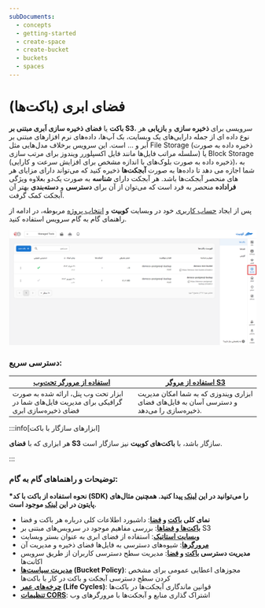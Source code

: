 ```yaml
---
subDocuments:
  - concepts
  - getting-started
  - create-space
  - create-bucket
  - buckets
  - spaces
---
```


# فضای ابری (باکت‌ها)

**باکت** یا **فضای ذخیره سازی اَبری مبتنی بر S3**، سرویسی برای **ذخیره سازی** و **بازیابی** هر نوع داده ای از جمله دارایی‌های یک وبسایت، بک آپ‌ها، داده‌های نرم افزار‌های مبتنی بر اَبر و ... است. این سرویس برخلاف مدل‌هایی مثل File Storage (ذخیره داده به صورت سلسله مراتب فایل‌ها مانند فایل اکسپلورر ویندوز برای مرتب سازی) یا Block Storage (ذخیره داده به صورت بلوک‌های با اندازه مشخص برای افزایش سرعت و کارایی)، به شما اجازه می دهد تا داده‌ها به صورت **آبجکت‌ها** ذخیره کنید که می‌تواند دارای مزایای هر دو بعلاوه ویژگی‎‌های منحصر آبجکت‌ها باشد. هر آبجکت دارای **شناسه** به صورت یک **فراداده** منحصر به فرد است که می‌توان از آن برای **دسترسی** و **دسته‌بندی** بهتر آن آبجکت کمک گرفت.

پس از ایجاد [حساب کاربری](../account) خود در وبسایت **کوبیت** و [انتخاب پروژه](../organization) مربوطه، در ادامه از راهنمای گام به گام سرویس استفاده کنید.

![Buckets: bucket](img/bucket.png)

### دسترسی سریع:

| [**استفاده از مرورگر تحت‌وب**](buckets/browser#browser)                                      | [**استفاده از مروگر S3**](buckets/browser#s3browser)                                       |
| -------------------------------------------------------------------------------------------- | ------------------------------------------------------------------------------------------ |
| ابزار تحت وب پنل، ارائه شده به صورت گرافیکی برای مدیریت فایل‌های شما در فضای ذخیره‌سازی ابری | ابزاری ویندوزی که به شما امکان مدیریت و دسترسی آسان به فایل‌های فضای ذخیره‌سازی را می‌دهد. |

:::info[ابزارهای سازگار با باکت]

هر ابزاری که با **فضای S3** سازگار باشد، با **باکت‌های کوبیت** نیز سازگار است.

:::

### توضیحات و راهنماهای گام به گام:

**\*نحوه استفاده از باکت با کد (SDK) را می‌توانید در این [لینک](https://docs.aws.amazon.com/AmazonS3/latest/API/sdk-general-information-section.html) پیدا کنید. همچنین مثال‌های پایتون در این [لینک](https://boto3.amazonaws.com/v1/documentation/api/latest/guide/s3-examples.html) موجود است.**

- **نمای کلی [باکت](buckets) و [فضا](spaces)**: داشبورد اطلاعات کلی درباره هر باکت و فضا
- **[باکت‌ها و فضا‌ها](concepts)**: بررسی مفاهیم موجود در سرویس‌های مبتنی بر S3
- **[وبسایت استاتیک](buckets/static-website)**: استفاده از فضای ابری به عنوان بستر وبسایت
- **[مرورگر‌ها](buckets/browser)**: شیوه‌های دسترسی به فایل‌ها فضای ذخیره و مدیریت آن
- **مدیریت دسترسی [باکت](buckets/access-settings) و [فضا](spaces/access-settings)**: مدیریت سطح دسترسی کاربران از طریق سرویس اکانت‌ها
- **[مدیریت سیاست‌ها](buckets/policy) (Bucket Policy)**: مجوز‌های اعطایی عمومی برای مشخص کردن سطح دسترسی آبجکت و باکت در کار با باکت‌ها
- **[چرخه‌های عمر](buckets/lifecycle) (Life Cycles)**: قوانین ماندگاری آبجکت‌ها در باکت‌ها
- **[تنظیمات CORS](buckets/cors)**: اشتراک گذاری منابع و آبجکت‌ها با مرورگرهای وب
